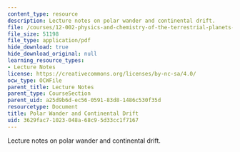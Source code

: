 ```yaml
---
content_type: resource
description: Lecture notes on polar wander and continental drift.
file: /courses/12-002-physics-and-chemistry-of-the-terrestrial-planets-fall-2008/3629fac71023048a68c95d33cc1f7167_MIT12_002f08_lec21.pdf
file_size: 51198
file_type: application/pdf
hide_download: true
hide_download_original: null
learning_resource_types:
- Lecture Notes
license: https://creativecommons.org/licenses/by-nc-sa/4.0/
ocw_type: OCWFile
parent_title: Lecture Notes
parent_type: CourseSection
parent_uid: a25d9b6d-ec56-0591-83d8-1486c530f35d
resourcetype: Document
title: Polar Wander and Continental Drift
uid: 3629fac7-1023-048a-68c9-5d33cc1f7167
---
```

Lecture notes on polar wander and continental drift.